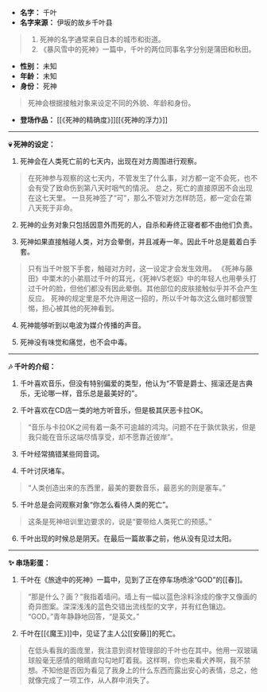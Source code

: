 
- **名字：** 千叶
- **名字来源：** 伊坂的故乡千叶县

> 1. 死神的名字通常来自日本的城市和街道。
> 2. 《暴风雪中的死神》一篇中，千叶的两位同事名字分别是蒲田和秋田。

- **性别：** 未知
- **年龄：** 未知
- **身份：** 死神

> 死神会根据接触对象来设定不同的外貌、年龄和身份。

- **登场作品：** [[《死神的精确度》]][[《死神的浮力》]]

---

**💀 死神的设定：** 

1. 死神会在人类死亡前的七天内，出现在对方周围进行观察。

> 在死神参与观察的这七天内，不管发生了什么事，对方都一定不会死，也不会有受了致命伤到第八天时咽气的情况。
> 总之，死亡的直接原因不会出现在这七天里。
> 一旦死神签了“可”，那么不管对方怎样防范，都一定会在第八天死于非命。

2. 死神的业务对象只包括因意外而死的人，自杀和寿终正寝者都不由他们负责。

3. 死神如果直接触碰人类，对方会晕倒，并且减寿一年。因此千叶总是戴着白手套。

> 只有当千叶脱下手套，触碰对方时，这一设定才会发生效用。
> 《死神与藤田》中栗木的小弟扇过千叶的耳光，《死神VS老妪》中的年轻人也用拳头打过千叶的脸，但他们都没有因此晕倒。其他部位的皮肤接触似乎并不会产生反应。
> 死神的规定里是不允许用这一招的，所以千叶每次这么做时都很警惕，担心被其他的死神看到。

4. 死神能够听到以电波为媒介传播的声音。

5. 死神没有味觉和痛觉，也不会中毒。

---

**🎶 千叶的介绍：** 

1. 千叶喜欢音乐，但没有特别偏爱的类型，他认为“不管是爵士、摇滚还是古典乐，无论哪一样，音乐总是最美好的”。

2. 千叶喜欢在CD店一类的地方听音乐，但是极其厌恶卡拉OK。

> “音乐与卡拉0K之间有着一条不可逾越的鸿沟。问题不在于孰优孰劣，但是我只能在音乐这端尽情享受，却不愿靠近彼岸”。

3. 千叶经常搞错某些同音词。

4. 千叶讨厌堵车。

> “人类创造出来的东西里，最美的要数音乐，最恶劣的则是塞车。”

5. 千叶总是会问观察对象“你怎么看待人类的死亡”。

> 这条是死神培训里边要求的，说是“要带给人类死亡的预感。”

6. 千叶出现的时候总是阴天。在最后一篇故事之前，他从没有见过太阳。

---

**✨ 串场彩蛋：** 

1. 千叶在《旅途中的死神》一篇中，见到了正在停车场喷涂“GOD”的[[春]]。

> “那是什么？画？”我指着墙问。墙上有一幅以蓝色涂料涂成的像字又像画的奇异图案。深深浅浅的蓝色交错出流线型的文字，并有红色镶边。
> “GOD。”青年静静地回答，“是英文。”

2. 千叶在[[《魔王》]]中，见证了主人公[[安藤]]的死亡。

> 在低头看我的面庞里，我注意到资材管理部的千叶也在其中。他用一双玻璃球般毫无感情的眼睛直勾勾地盯着我。这样啊，你也来看犬养啊，我不禁想。不知他是否因为看见了我身上的什么东西而露出安心的表情，总之，他就像完成了一项工作，从人群中消失了。